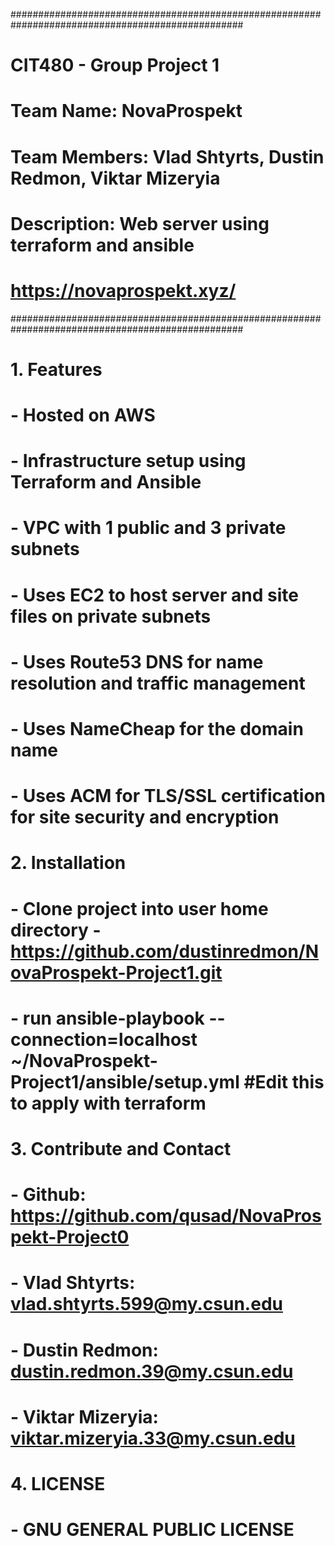 ##################################################################################################
# CIT480 - Group Project 1                                                                       #
# Team Name: NovaProspekt                                                                        #
# Team Members: Vlad Shtyrts, Dustin Redmon, Viktar Mizeryia                                     #
# Description: Web server using terraform and ansible                                            #
# https://novaprospekt.xyz/                                                                      #
##################################################################################################
# 1. Features
#  - Hosted on AWS
#  - Infrastructure setup using Terraform and Ansible
#  - VPC with 1 public and 3 private subnets 
#  - Uses EC2 to host server and site files on private subnets
#  - Uses Route53 DNS for name resolution and traffic management
#  - Uses NameCheap for the domain name
#  - Uses ACM for TLS/SSL certification for site security and encryption
#  
# 2. Installation
#  - Clone project into user home directory - https://github.com/dustinredmon/NovaProspekt-Project1.git
#  - run ansible-playbook --connection=localhost ~/NovaProspekt-Project1/ansible/setup.yml #Edit this to apply with terraform
#
# 3. Contribute and Contact
#  - Github: https://github.com/qusad/NovaProspekt-Project0
#  - Vlad Shtyrts: vlad.shtyrts.599@my.csun.edu
#  - Dustin Redmon: dustin.redmon.39@my.csun.edu
#  - Viktar Mizeryia: viktar.mizeryia.33@my.csun.edu
#
# 4. LICENSE
#  - GNU GENERAL PUBLIC LICENSE
#
